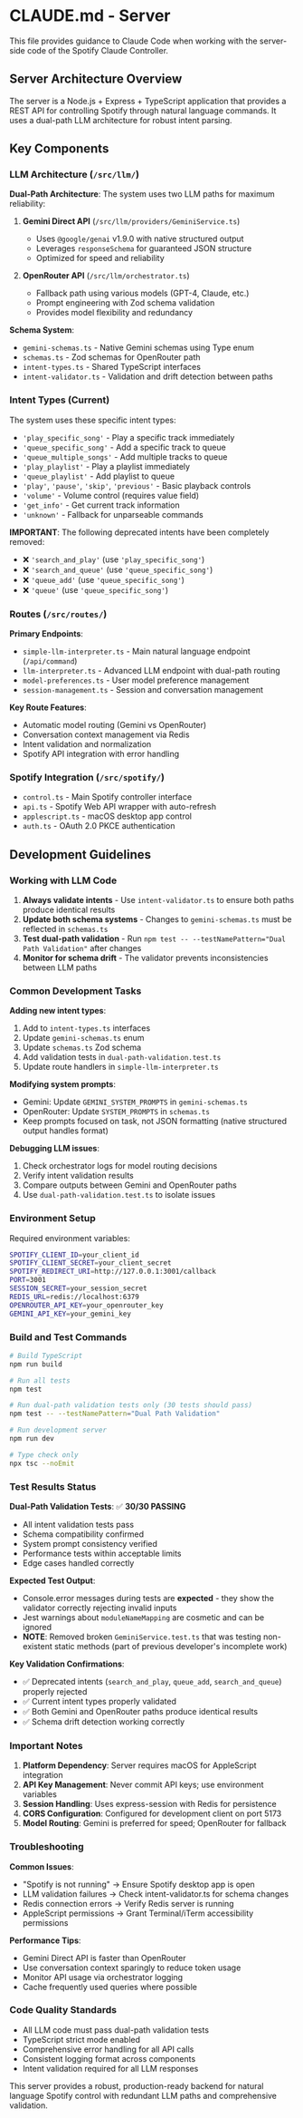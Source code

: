 # CLAUDE.md - Server

This file provides guidance to Claude Code when working with the server-side code of the Spotify Claude Controller.

## Server Architecture Overview

The server is a Node.js + Express + TypeScript application that provides a REST API for controlling Spotify through natural language commands. It uses a dual-path LLM architecture for robust intent parsing.

## Key Components

### LLM Architecture (`/src/llm/`)

**Dual-Path Architecture**: The system uses two LLM paths for maximum reliability:

1. **Gemini Direct API** (`/src/llm/providers/GeminiService.ts`)
   - Uses `@google/genai` v1.9.0 with native structured output
   - Leverages `responseSchema` for guaranteed JSON structure
   - Optimized for speed and reliability

2. **OpenRouter API** (`/src/llm/orchestrator.ts`)
   - Fallback path using various models (GPT-4, Claude, etc.)
   - Prompt engineering with Zod schema validation
   - Provides model flexibility and redundancy

**Schema System**:
- `gemini-schemas.ts` - Native Gemini schemas using Type enum
- `schemas.ts` - Zod schemas for OpenRouter path
- `intent-types.ts` - Shared TypeScript interfaces
- `intent-validator.ts` - Validation and drift detection between paths

### Intent Types (Current)

The system uses these specific intent types:
- `'play_specific_song'` - Play a specific track immediately
- `'queue_specific_song'` - Add a specific track to queue
- `'queue_multiple_songs'` - Add multiple tracks to queue
- `'play_playlist'` - Play a playlist immediately
- `'queue_playlist'` - Add playlist to queue
- `'play'`, `'pause'`, `'skip'`, `'previous'` - Basic playback controls
- `'volume'` - Volume control (requires value field)
- `'get_info'` - Get current track information
- `'unknown'` - Fallback for unparseable commands

**IMPORTANT**: The following deprecated intents have been completely removed:
- ❌ `'search_and_play'` (use `'play_specific_song'`)
- ❌ `'search_and_queue'` (use `'queue_specific_song'`)
- ❌ `'queue_add'` (use `'queue_specific_song'`)
- ❌ `'queue'` (use `'queue_specific_song'`)

### Routes (`/src/routes/`)

**Primary Endpoints**:
- `simple-llm-interpreter.ts` - Main natural language endpoint (`/api/command`)
- `llm-interpreter.ts` - Advanced LLM endpoint with dual-path routing
- `model-preferences.ts` - User model preference management
- `session-management.ts` - Session and conversation management

**Key Route Features**:
- Automatic model routing (Gemini vs OpenRouter)
- Conversation context management via Redis
- Intent validation and normalization
- Spotify API integration with error handling

### Spotify Integration (`/src/spotify/`)

- `control.ts` - Main Spotify controller interface
- `api.ts` - Spotify Web API wrapper with auto-refresh
- `applescript.ts` - macOS desktop app control
- `auth.ts` - OAuth 2.0 PKCE authentication

## Development Guidelines

### Working with LLM Code

1. **Always validate intents** - Use `intent-validator.ts` to ensure both paths produce identical results
2. **Update both schema systems** - Changes to `gemini-schemas.ts` must be reflected in `schemas.ts`
3. **Test dual-path validation** - Run `npm test -- --testNamePattern="Dual Path Validation"` after changes
4. **Monitor for schema drift** - The validator prevents inconsistencies between LLM paths

### Common Development Tasks

**Adding new intent types**:
1. Add to `intent-types.ts` interfaces
2. Update `gemini-schemas.ts` enum
3. Update `schemas.ts` Zod schema
4. Add validation tests in `dual-path-validation.test.ts`
5. Update route handlers in `simple-llm-interpreter.ts`

**Modifying system prompts**:
- Gemini: Update `GEMINI_SYSTEM_PROMPTS` in `gemini-schemas.ts`
- OpenRouter: Update `SYSTEM_PROMPTS` in `schemas.ts`
- Keep prompts focused on task, not JSON formatting (native structured output handles format)

**Debugging LLM issues**:
1. Check orchestrator logs for model routing decisions
2. Verify intent validation results
3. Compare outputs between Gemini and OpenRouter paths
4. Use `dual-path-validation.test.ts` to isolate issues

### Environment Setup

Required environment variables:
```bash
SPOTIFY_CLIENT_ID=your_client_id
SPOTIFY_CLIENT_SECRET=your_client_secret
SPOTIFY_REDIRECT_URI=http://127.0.0.1:3001/callback
PORT=3001
SESSION_SECRET=your_session_secret
REDIS_URL=redis://localhost:6379
OPENROUTER_API_KEY=your_openrouter_key
GEMINI_API_KEY=your_gemini_key
```

### Build and Test Commands

```bash
# Build TypeScript
npm run build

# Run all tests
npm test

# Run dual-path validation tests only (30 tests should pass)
npm test -- --testNamePattern="Dual Path Validation"

# Run development server
npm run dev

# Type check only
npx tsc --noEmit
```

### Test Results Status

**Dual-Path Validation Tests**: ✅ **30/30 PASSING**
- All intent validation tests pass
- Schema compatibility confirmed
- System prompt consistency verified
- Performance tests within acceptable limits
- Edge cases handled correctly

**Expected Test Output**: 
- Console.error messages during tests are **expected** - they show the validator correctly rejecting invalid inputs
- Jest warnings about `moduleNameMapping` are cosmetic and can be ignored
- **NOTE**: Removed broken `GeminiService.test.ts` that was testing non-existent static methods (part of previous developer's incomplete work)

**Key Validation Confirmations**:
- ✅ Deprecated intents (`search_and_play`, `queue_add`, `search_and_queue`) properly rejected
- ✅ Current intent types properly validated
- ✅ Both Gemini and OpenRouter paths produce identical results
- ✅ Schema drift detection working correctly

### Important Notes

1. **Platform Dependency**: Server requires macOS for AppleScript integration
2. **API Key Management**: Never commit API keys; use environment variables
3. **Session Handling**: Uses express-session with Redis for persistence
4. **CORS Configuration**: Configured for development client on port 5173
5. **Model Routing**: Gemini is preferred for speed; OpenRouter for fallback

### Troubleshooting

**Common Issues**:
- "Spotify is not running" → Ensure Spotify desktop app is open
- LLM validation failures → Check intent-validator.ts for schema changes
- Redis connection errors → Verify Redis server is running
- AppleScript permissions → Grant Terminal/iTerm accessibility permissions

**Performance Tips**:
- Gemini Direct API is faster than OpenRouter
- Use conversation context sparingly to reduce token usage
- Monitor API usage via orchestrator logging
- Cache frequently used queries where possible

### Code Quality Standards

- All LLM code must pass dual-path validation tests
- TypeScript strict mode enabled
- Comprehensive error handling for all API calls
- Consistent logging format across components
- Intent validation required for all LLM responses

This server provides a robust, production-ready backend for natural language Spotify control with redundant LLM paths and comprehensive validation.